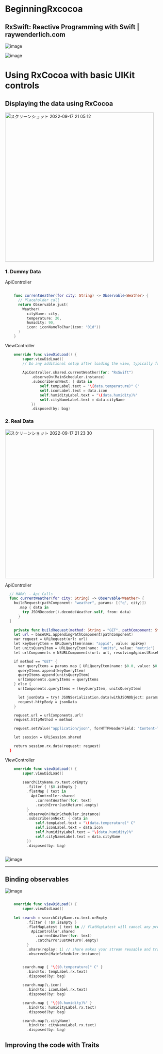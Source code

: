 # BeginningRxcocoa

## RxSwift: Reactive Programming with Swift | raywenderlich.com
![image](https://user-images.githubusercontent.com/47273077/185172130-b3557025-c636-4a1b-8490-c900c8312b77.png)

![image](https://user-images.githubusercontent.com/47273077/190855575-bc0bcad3-eac6-4db2-8734-ba6ff14589fb.png)

# Using RxCocoa with basic UIKit controls

## Displaying the data using RxCocoa

<img width="490" alt="スクリーンショット 2022-09-17 21 05 12" src="https://user-images.githubusercontent.com/47273077/190855767-8a84487d-4604-4255-8648-bb90a05c05ad.png">

### 1. Dummy Data
ApiController
```swift
    
    func currentWeather(for city: String) -> Observable<Weather> {
      // Placeholder call
      return Observable.just(
        Weather(
          cityName: city,
          temperature: 20,
          humidity: 90,
          icon: iconNameToChar(icon: "01d"))
      )
    }
```

ViewController
```swift
    override func viewDidLoad() {
        super.viewDidLoad()
        // Do any additional setup after loading the view, typically from a nib.
        
        ApiController.shared.currentWeather(for: "RxSwift")
            .observeOn(MainScheduler.instance)
            .subscribe(onNext: { data in
                self.tempLabel.text = "\(data.temperature)° C"
                self.iconLabel.text = data.icon
                self.humidityLabel.text = "\(data.humidity)%"
                self.cityNameLabel.text = data.cityName
            })
            .disposed(by: bag)
```

### 2. Real Data
<img width="490" alt="スクリーンショット 2022-09-17 21 23 30" src="https://user-images.githubusercontent.com/47273077/190856519-c99f45b7-05d5-4db0-a3e2-825cdd62bf36.png">

ApiController
```swift
  // MARK: - Api Calls
  func currentWeather(for city: String) -> Observable<Weather> {
    buildRequest(pathComponent: "weather", params: [("q", city)])
      .map { data in
        try JSONDecoder().decode(Weather.self, from: data)
      }
  }
  
    private func buildRequest(method: String = "GET", pathComponent: String, params: [(String, String)]) -> Observable<Data> {
    let url = baseURL.appendingPathComponent(pathComponent)
    var request = URLRequest(url: url)
    let keyQueryItem = URLQueryItem(name: "appid", value: apiKey)
    let unitsQueryItem = URLQueryItem(name: "units", value: "metric")
    let urlComponents = NSURLComponents(url: url, resolvingAgainstBaseURL: true)!

    if method == "GET" {
      var queryItems = params.map { URLQueryItem(name: $0.0, value: $0.1) }
      queryItems.append(keyQueryItem)
      queryItems.append(unitsQueryItem)
      urlComponents.queryItems = queryItems
    } else {
      urlComponents.queryItems = [keyQueryItem, unitsQueryItem]

      let jsonData = try! JSONSerialization.data(withJSONObject: params, options: .prettyPrinted)
      request.httpBody = jsonData
    }

    request.url = urlComponents.url!
    request.httpMethod = method

    request.setValue("application/json", forHTTPHeaderField: "Content-Type")

    let session = URLSession.shared

    return session.rx.data(request: request)
  }

```

ViewController
```swift
    override func viewDidLoad() {
        super.viewDidLoad()
        
        searchCityName.rx.text.orEmpty
          .filter { !$0.isEmpty }
          .flatMap { text in
            ApiController.shared
              .currentWeather(for: text)
              .catchErrorJustReturn(.empty)
          }
          .observeOn(MainScheduler.instance)
          .subscribe(onNext: { data in
              self.tempLabel.text = "\(data.temperature)° C"
              self.iconLabel.text = data.icon
              self.humidityLabel.text = "\(data.humidity)%"
              self.cityNameLabel.text = data.cityName
          })
          .disposed(by: bag)
          
```

![image](https://user-images.githubusercontent.com/47273077/190856552-b57b302c-20ae-43cc-aebd-bfdaf2936378.png)



--------

## Binding observables

![image](https://user-images.githubusercontent.com/47273077/190857849-1d3e551f-e8cb-457d-95ea-238223cd8376.png)

```swift

    override func viewDidLoad() {
        super.viewDidLoad()
        
    let search = searchCityName.rx.text.orEmpty
          .filter { !$0.isEmpty }
          .flatMapLatest { text in // flatMapLatest will cancel any previous newtowork requests when a new one starts
            ApiController.shared
              .currentWeather(for: text)
              .catchErrorJustReturn(.empty)
          }
          .share(replay: 1) // share makes your stream reusable and transforms a single use data source into a muti use Observable
          .observeOn(MainScheduler.instance)


        search.map { "\($0.temperature)° C" }
          .bind(to: tempLabel.rx.text)
          .disposed(by: bag)
        
        search.map(\.icon)
          .bind(to: iconLabel.rx.text)
          .disposed(by: bag)

        search.map { "\($0.humidity)%" }
          .bind(to: humidityLabel.rx.text)
          .disposed(by: bag)

        search.map(\.cityName)
          .bind(to: cityNameLabel.rx.text)
          .disposed(by: bag)
```

## Improving the code with Traits
